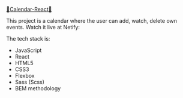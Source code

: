 [💎Calendar-React💎](#https://comforting-froyo-9c4329.netlify.app/)

This project is a calendar where the user can add, watch, delete own events. 
Watch it live at Netify: 

The tech stack is:
- JavaScript
- React
- HTML5
- CSS3
- Flexbox
- Sass (Scss)
- BEM methodology
